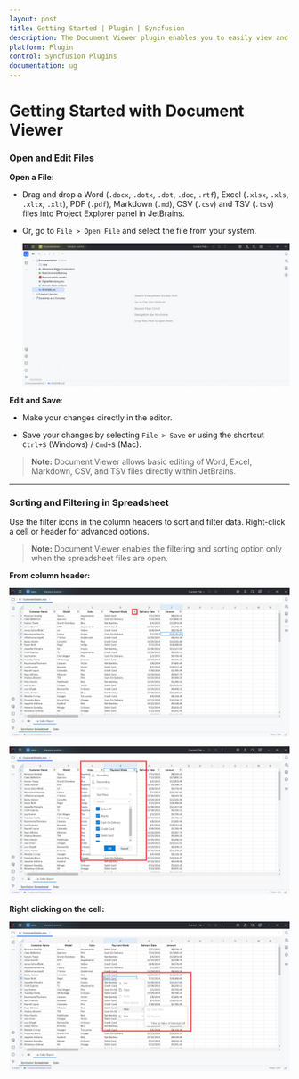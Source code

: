 ```yaml
---
layout: post
title: Getting Started | Plugin | Syncfusion
description: The Document Viewer plugin enables you to easily view and manage your documents within JetBrains using our intuitive features.
platform: Plugin
control: Syncfusion Plugins
documentation: ug
---
```


# Getting Started with Document Viewer

### Open and Edit Files

**Open a File**:

- Drag and drop a Word (`.docx`, `.dotx`, `.dot`, `.doc`, `.rtf`), Excel (`.xlsx`, `.xls`, `.xltx`, `.xlt`), PDF (`.pdf`), Markdown (`.md`), CSV (`.csv`) and TSV (`.tsv`) files into Project Explorer panel in JetBrains.

- Or, go to `File > Open File` and select the file from your system.

    ![OpenFile](images/OpenFile.gif)

**Edit and Save**:

- Make your changes directly in the editor.

- Save your changes by selecting `File > Save` or using the shortcut `Ctrl+S` (Windows) / `Cmd+S` (Mac).

> **Note:** Document Viewer allows basic editing of Word, Excel, Markdown, CSV, and TSV files directly within JetBrains.

---

### Sorting and Filtering in Spreadsheet

Use the filter icons in the column headers to sort and filter data. Right-click a cell or header for advanced options.

> **Note:** Document Viewer enables the filtering and sorting option only when the spreadsheet files are open.

**From column header:**

   ![Filter-Icon](images/Filter-Icon.png)

   ![FilterDropdown](images/FilterDropdown.png)

**Right clicking on the cell:**

   ![CellFilter](images/CellFilter.png)
